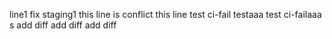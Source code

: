line1
fix staging1
this line is conflict
this line
test ci-fail
testaaa
test ci-failaaa
s
add diff
add diff
add diff